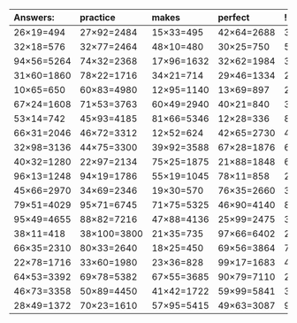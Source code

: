 | Answers: | practice | makes | perfect | ! |
| :--- | :--- | :--- | :--- | :--- |
| 26×19=494 | 27×92=2484 | 15×33=495 | 42×64=2688 | 37×28=1036 | 
| 32×18=576 | 32×77=2464 | 48×10=480 | 30×25=750 | 54×91=4914 | 
| 94×56=5264 | 74×32=2368 | 17×96=1632 | 32×62=1984 | 35×39=1365 | 
| 31×60=1860 | 78×22=1716 | 34×21=714 | 29×46=1334 | 26×56=1456 | 
| 10×65=650 | 60×83=4980 | 12×95=1140 | 13×69=897 | 23×63=1449 | 
| 67×24=1608 | 71×53=3763 | 60×49=2940 | 40×21=840 | 37×65=2405 | 
| 53×14=742 | 45×93=4185 | 81×66=5346 | 12×28=336 | 86×60=5160 | 
| 66×31=2046 | 46×72=3312 | 12×52=624 | 42×65=2730 | 47×89=4183 | 
| 32×98=3136 | 44×75=3300 | 39×92=3588 | 67×28=1876 | 60×97=5820 | 
| 40×32=1280 | 22×97=2134 | 75×25=1875 | 21×88=1848 | 67×50=3350 | 
| 96×13=1248 | 94×19=1786 | 55×19=1045 | 78×11=858 | 29×55=1595 | 
| 45×66=2970 | 34×69=2346 | 19×30=570 | 76×35=2660 | 38×75=2850 | 
| 79×51=4029 | 95×71=6745 | 71×75=5325 | 46×90=4140 | 84×98=8232 | 
| 95×49=4655 | 88×82=7216 | 47×88=4136 | 25×99=2475 | 34×51=1734 | 
| 38×11=418 | 38×100=3800 | 21×35=735 | 97×66=6402 | 22×17=374 | 
| 66×35=2310 | 80×33=2640 | 18×25=450 | 69×56=3864 | 72×10=720 | 
| 22×78=1716 | 33×60=1980 | 23×36=828 | 99×17=1683 | 43×95=4085 | 
| 64×53=3392 | 69×78=5382 | 67×55=3685 | 90×79=7110 | 25×48=1200 | 
| 46×73=3358 | 50×89=4450 | 41×42=1722 | 59×99=5841 | 38×97=3686 | 
| 28×49=1372 | 70×23=1610 | 57×95=5415 | 49×63=3087 | 92×71=6532 | 
